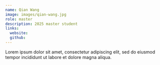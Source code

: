 ```yaml
---
name: Qian Wang
image: images/qian-wang.jpg
role: master
description: 2025 master student
links:
  website: 
  github: 
---
```


Lorem ipsum dolor sit amet, consectetur adipiscing elit, sed do eiusmod tempor incididunt ut labore et dolore magna aliqua.
